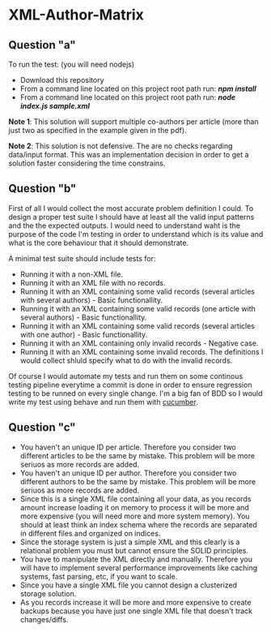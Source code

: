 # XML-Author-Matrix

## Question "a"
To run the test: (you will need nodejs)
* Download this repository
* From a command line located on this project root path run: ***npm install***
* From a command line located on this project root path run: ***node index.js sample.xml***
  
**Note 1**: This solution will support multiple co-authors per article (more than just two as specified in the example given in the pdf).

**Note 2**: This solution is not defensive. The are no checks regarding data/input format. This was an implementation decision in order to get a solution faster considering the time constrains.


## Question "b"
First of all I would collect the most accurate problem definition I could. To design a proper test suite I should have at least all the valid input patterns and the the expected outputs. I would need to understand waht is the purpose of the code I'm testing in order to understand which is its value and what is the core behaviour that it should demonstrate.

A minimal test suite should include tests for:
* Running it with a non-XML file.
* Running it with an XML file with no records.
* Running it with an XML containing some valid records (several articles with several authors) - Basic functionallity.
* Running it with an XML containing some valid records (one article with several authors) - Basic functionallity.
* Running it with an XML containing some valid records (several articles with one author) - Basic functionallity.
* Running it with an XML containing only invalid records - Negative case.
* Running it with an XML containing some invalid records. The definitions I would collect shluld specify what to do with the invalid records.

Of course I would automate my tests and run them on some continous testing pipeline everytime a commit is done in order to ensure regression testing to be runned on every single change. I'm a big fan of BDD so I would write my test using behave and run them with [cucumber](https://cucumber.io/).


## Question "c"
* You haven't an unique ID per article. Therefore you consider two different articles to be the same by mistake. This problem will be more seriuos as more records are added.
* You haven't an unique ID per author. Therefore you consider two different authors to be the same by mistake. This problem will be more seriuos as more records are added.
* Since this is a single XML file containing all your data, as you records amount increase loading it on memory to process it will be more and more expensive (you will need more and more system memory). You should at least think an index schema where the records are separated in different files and organized on indices.
* Since the storage system is just a simple XML and this clearly is a relational problem you must but cannot ensure the SOLID principles.
* You have to manipulate the XML directly and manually. Therefore you will have to implement several performance improvements like caching systems, fast parsing, etc, if you want to scale.
* Since you have a single XML file you cannot design a clusterized storage solution.
* As you records increase it will be more and more expensive to create backups because you have just one single XML file that doesn't track changes/diffs.
